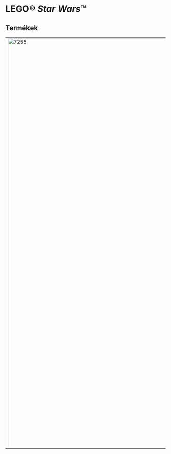 <h1>LEGO® <i>Star Wars</i>™</h1>
<h2>Termékek</h2>
<table>
<tr>
<td rowspan="2"><img alt="7255" src="https://www.lego.com/cdn/product-assets/product.img.pri/7255_prod.jpg" width="1280"></td>
<td><b>7255 General Grievous™ üldözése</b></td>
</tr>
<tr>
<td>Az üldözés megkezdődött! Obi-Wan Kenobi Utapau Lizardjának nyergében a gonosz General Grievous nyomába ered. Még ha a hős Jedi lovag utol is éri kétéltű egykerekűjén, szembe kell néznie a droid generális 4 halálos fénykardjával. General Grievous és Obi-Wan Kenobi figurát tartalmaz.</td>
</tr>
</table>